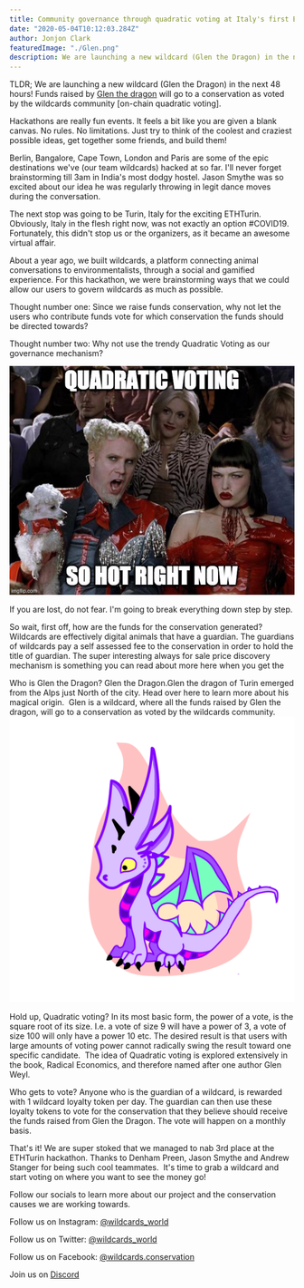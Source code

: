 ```yaml
---
title: Community governance through quadratic voting at Italy's first Ethereum hackathon [Remote edition]
date: "2020-05-04T10:12:03.284Z"
author: Jonjon Clark
featuredImage: "./Glen.png"
description: We are launching a new wildcard (Glen the Dragon) in the next 48 hours! Funds raised by Glen the dragon will go to a conservation as voted by the wildcards community [on-chain quadratic voting].
---
```


TLDR; We are launching a new wildcard (Glen the Dragon) in the next 48 hours! Funds raised by [Glen the dragon](https://wildcards.world/#details/Glen) will go to a conservation as voted by the wildcards community [on-chain quadratic voting].

Hackathons are really fun events. It feels a bit like you are given a blank canvas. No rules. No limitations. Just try to think of the coolest and craziest possible ideas, get together some friends, and build them!

Berlin, Bangalore, Cape Town, London and Paris are some of the epic destinations we've (our team wildcards) hacked at so far. I'll never forget brainstorming till 3am in India's most dodgy hostel. Jason Smythe was so excited about our idea he was regularly throwing in legit dance moves during the conversation.

The next stop was going to be Turin, Italy for the exciting ETHTurin. Obviously, Italy in the flesh right now, was not exactly an option #COVID19. Fortunately, this didn't stop us or the organizers, as it became an awesome virtual affair.

About a year ago, we built wildcards, a platform connecting animal conversations to environmentalists, through a social and gamified experience. For this hackathon, we were brainstorming ways that we could allow our users to govern wildcards as much as possible.

Thought number one: Since we raise funds conservation, why not let the users who contribute funds vote for which conservation the funds should be directed towards?

Thought number two: Why not use the trendy Quadratic Voting as our governance mechanism?

![Quadratic Voting](./400nxr.jpg "Quadratic voting so hot right now!")

If you are lost, do not fear. I'm going to break everything down step by step.

So wait, first off, how are the funds for the conservation generated?
Wildcards are effectively digital animals that have a guardian. The guardians of wildcards pay a self assessed fee to the conservation in order to hold the title of guardian. The super interesting always for sale price discovery mechanism is something you can read about more here when you get the

Who is Glen the Dragon?
Glen the Dragon.Glen the dragon of Turin emerged from the Alps just North of the city. Head over here to learn more about his magical origin. 
Glen is a wildcard, where all the funds raised by Glen the dragon, will go to a conservation as voted by the wildcards community.
![Glen](./Glen.png "Glen the dragon")

Hold up, Quadratic voting?
In its most basic form, the power of a vote, is the square root of its size. I.e. a vote of size 9 will have a power of 3, a vote of size 100 will only have a power 10 etc. The desired result is that users with large amounts of voting power cannot radically swing the result toward one specific candidate. 
The idea of Quadratic voting is explored extensively in the book, Radical Economics, and therefore named after one author Glen Weyl.

Who gets to vote?
Anyone who is the guardian of a wildcard, is rewarded with 1 wildcard loyalty token per day. The guardian can then use these loyalty tokens to vote for the conservation that they believe should receive the funds raised from Glen the Dragon. The vote will happen on a monthly basis.

That's it! We are super stoked that we managed to nab 3rd place at the ETHTurin hackathon. Thanks to Denham Preen, Jason Smythe and Andrew Stanger for being such cool teammates. 
It's time to grab a wildcard and start voting on where you want to see the money go!

Follow our socials to learn more about our project and the conservation causes we are working towards.

Follow us on Instagram: [@wildcards_world](https://www.instagram.com/wildcards_world)

Follow us on Twitter: [@wildcards_world](https://twitter.com/wildcards_world)

Follow us on Facebook: [@wildcards.conservation](https://www.facebook.com/wildcards.conservation)

Join us on [Discord](https://discord.gg/Wemmn63)
